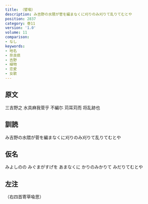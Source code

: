 ```yaml
---
title: （譬喩）
description: み吉野の水隈が菅を編まなくに刈りのみ刈りて乱りてむとや
position: 2837
category: 巻11
version: '1.0'
volume: 11
comparison:
- なし
keywords:
- 地名
- 奈良県
- 吉野
- 植物
- 恋愛
- 女歌
---
```


## 原文

三吉野之 水具麻我菅乎 不編尓 苅耳苅而 将乱跡也

## 訓読

み吉野の水隈が菅を編まなくに刈りのみ刈りて乱りてむとや

## 仮名

みよしのの みぐまがすげを あまなくに かりのみかりて みだりてむとや

## 左注

（右四首寄草喩思）
